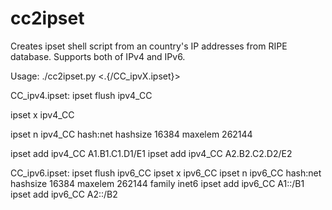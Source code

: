 # cc2ipset
Creates ipset shell script from an country's IP addresses from RIPE database.
Supports both of IPv4 and IPv6.

Usage:  ./cc2ipset.py <two letters country code> <.{/CC_ipvX.ipset}>

CC_ipv4.ipset:
ipset flush ipv4_CC

ipset x ipv4_CC

ipset n ipv4_CC hash:net hashsize 16384 maxelem 262144

ipset add ipv4_CC A1.B1.C1.D1/E1
ipset add ipv4_CC A2.B2.C2.D2/E2

CC_ipv6.ipset:
ipset flush ipv6_CC
ipset x ipv6_CC
ipset n ipv6_CC hash:net hashsize 16384 maxelem 262144 family inet6
ipset add ipv6_CC A1::/B1
ipset add ipv6_CC A2::/B2
